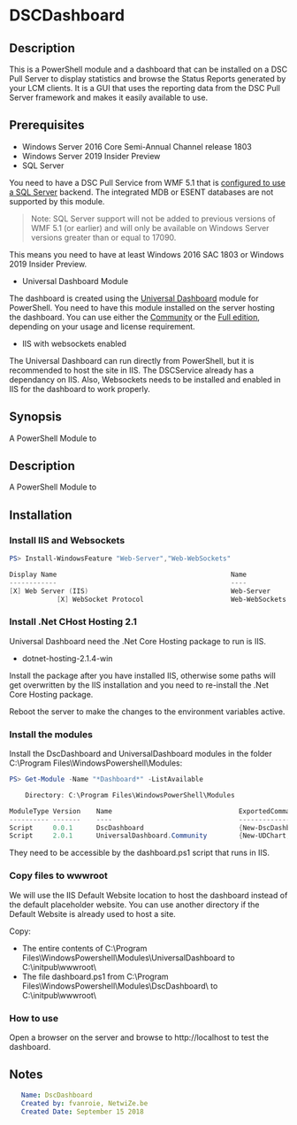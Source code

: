 # DSCDashboard

## Description

This is a PowerShell module and a dashboard that can be installed on a DSC Pull Server to display
statistics and browse the Status Reports generated by your LCM clients. It is a GUI that uses the
reporting data from the DSC Pull Server framework and makes it easily available to use.

## Prerequisites

- Windows Server 2016 Core Semi-Annual Channel release 1803
- Windows Server 2019 Insider Preview
- SQL Server

You need to have a DSC Pull Service from WMF 5.1 that is
[configured to use a SQL Server](https://blogs.technet.microsoft.com/askpfeplat/2018/07/09/configuring-a-powershell-dsc-web-pull-server-to-use-sql-database/)
backend. The integrated MDB or ESENT databases are not supported by this module.

> Note: SQL Server support will not be added to previous versions of WMF 5.1 (or earlier)
> and will only be available on Windows Server versions greater than or equal to 17090.

This means you need to have at least Windows 2016 SAC 1803 or Windows 2019 Insider Preview.

- Universal Dashboard Module

The dashboard is created using the [Universal Dashboard](https://ironmansoftware.com/universal-dashboard) module for PowerShell.
You need to have this module installed on the server hosting the dashboard. You can use either the
[Community](https://www.powershellgallery.com/packages/UniversalDashboard.Community/) or the
[Full edition](https://www.powershellgallery.com/packages/UniversalDashboard/), depending on your usage and license requirement.

- IIS with websockets enabled

The Universal Dashboard can run directly from PowerShell, but it is recommended to host the site in IIS. The DSCService already has a dependancy on IIS.
Also, Websockets needs to be installed and enabled in IIS for the dashboard to work properly.

## Synopsis

A PowerShell Module to

## Description

A PowerShell Module to

## Installation

### Install IIS and Websockets

```powershell
PS> Install-WindowsFeature "Web-Server","Web-WebSockets"

Display Name                                            Name                       Install State
------------                                            ----                       -------------
[X] Web Server (IIS)                                    Web-Server                     Installed
            [X] WebSocket Protocol                      Web-WebSockets                 Installed
```

### Install .Net CHost Hosting 2.1

Universal Dashboard need the .Net Core Hosting package to run is IIS.
- dotnet-hosting-2.1.4-win

Install the package after you have installed IIS, otherwise some paths will get overwritten by the IIS installation
and you need to re-install the .Net Core Hosting package.

Reboot the server to make the changes to the environment variables active.

### Install the modules

Install the DscDashboard and UniversalDashboard modules in the folder C:\Program Files\WindowsPowershell\Modules:

```powershell
PS> Get-Module -Name "*Dashboard*" -ListAvailable

    Directory: C:\Program Files\WindowsPowerShell\Modules

ModuleType Version    Name                                ExportedCommands
---------- -------    ----                                ----------------
Script     0.0.1      DscDashboard                        {New-DscDashboardCustomHeader...}
Script     2.0.1      UniversalDashboard.Community        {New-UDChart, New-UDDashboard...}
```

They need to be accessible by the dashboard.ps1 script that runs in IIS.

### Copy files to wwwroot

We will use the IIS Default Website location to host the dashboard instead of the default placeholder website.
You can use another directory if the Default Website is already used to host a site.

Copy:
- The entire contents of C:\Program Files\WindowsPowershell\Modules\UniversalDashboard to C:\initpub\wwwroot\
- The file dashboard.ps1 from C:\Program Files\WindowsPowershell\Modules\DscDashboard\ to C:\initpub\wwwroot\

### How to use

Open a browser on the server and browse to http://localhost to test the dashboard.


## Notes

```yaml
   Name: DscDashboard
   Created by: fvanroie, NetwiZe.be
   Created Date: September 15 2018
```